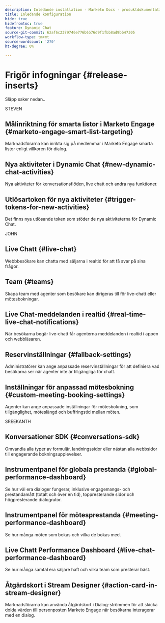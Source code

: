 ```yaml
---
description: Inledande installation - Marketo Docs - produktdokumentation
title: Inledande konfiguration
hide: true
hidefromtoc: true
feature: Dynamic Chat
source-git-commit: 62af6c2379746e776b6b76d9f1fbb8ad9bb47305
workflow-type: tm+mt
source-wordcount: '270'
ht-degree: 0%

---
```


# Frigör infogningar {#release-inserts}

Släpp saker nedan..

STEVEN

## Målinriktning för smarta listor i Marketo Engage {#marketo-engage-smart-list-targeting}

Marknadsförarna kan inrikta sig på medlemmar i Marketo Engage smarta listor enligt villkoren för dialog.

## Nya aktiviteter i Dynamic Chat {#new-dynamic-chat-activities}

Nya aktiviteter för konversationsflöden, live chatt och andra nya funktioner.

## Utlösartoken för nya aktiviteter {#trigger-tokens-for-new-activities}

Det finns nya utlösande token som stöder de nya aktiviteterna för Dynamic Chat.


JOHN

## Live Chatt {#live-chat}

Webbbesökare kan chatta med säljarna i realtid för att få svar på sina frågor.

## Team {#teams}

Skapa team med agenter som besökare kan dirigeras till för live-chatt eller mötesbokningar.

## Live Chat-meddelanden i realtid {#real-time-live-chat-notifications}

När besökarna begär live-chatt får agenterna meddelanden i realtid i appen och webbläsaren.

## Reservinställningar {#fallback-settings}

Administratörer kan ange anpassade reservinställningar för att definiera vad besökarna ser när agenter inte är tillgängliga för chatt.

## Inställningar för anpassad mötesbokning {#custom-meeting-booking-settings}

Agenter kan ange anpassade inställningar för mötesbokning, som tillgänglighet, möteslängd och buffringstid mellan möten.


SREEKANTH

## Konversationer SDK {#conversations-sdk}

Omvandla alla typer av formulär, landningssidor eller nästan alla webbsidor till engagerande bokningsupplevelser.

## Instrumentpanel för globala prestanda {#global-performance-dashboard}

Se hur väl era dialoger fungerar, inklusive engagemangs- och prestandamått (totalt och över en tid), toppresterande sidor och högpresterande dialogrutor.

## Instrumentpanel för mötesprestanda {#meeting-performance-dashboard}

Se hur många möten som bokas och vilka de bokas med.

## Live Chatt Performance Dashboard {#live-chat-performance-dashboard}

Se hur många samtal era säljare haft och vilka team som presterar bäst.

## Åtgärdskort i Stream Designer {#action-card-in-stream-designer}

Marknadsförarna kan använda åtgärdskort i Dialog-strömmen för att skicka dolda värden till personposten Marketo Engage när besökarna interagerar med en dialog.
